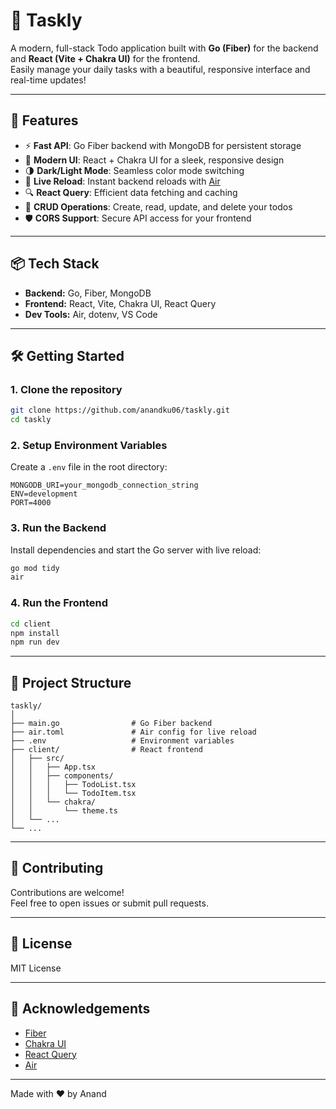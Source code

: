 # 📝 Taskly

A modern, full-stack Todo application built with **Go (Fiber)** for the backend and **React (Vite + Chakra UI)** for the frontend.  
Easily manage your daily tasks with a beautiful, responsive interface and real-time updates!

---

## 🚀 Features

- ⚡️ **Fast API**: Go Fiber backend with MongoDB for persistent storage
- 🎨 **Modern UI**: React + Chakra UI for a sleek, responsive design
- 🌗 **Dark/Light Mode**: Seamless color mode switching
- 🔄 **Live Reload**: Instant backend reloads with [Air](https://github.com/cosmtrek/air)
- 🔍 **React Query**: Efficient data fetching and caching
- 📝 **CRUD Operations**: Create, read, update, and delete your todos
- 🛡️ **CORS Support**: Secure API access for your frontend

---

## 📦 Tech Stack

- **Backend:** Go, Fiber, MongoDB
- **Frontend:** React, Vite, Chakra UI, React Query
- **Dev Tools:** Air, dotenv, VS Code

---

## 🛠️ Getting Started

### 1. Clone the repository

```bash
git clone https://github.com/anandku06/taskly.git
cd taskly
```

### 2. Setup Environment Variables

Create a `.env` file in the root directory:

```env
MONGODB_URI=your_mongodb_connection_string
ENV=development
PORT=4000
```

### 3. Run the Backend

Install dependencies and start the Go server with live reload:

```bash
go mod tidy
air
```

### 4. Run the Frontend

```bash
cd client
npm install
npm run dev
```

---

## 📂 Project Structure

```
taskly/
│
├── main.go                # Go Fiber backend
├── air.toml               # Air config for live reload
├── .env                   # Environment variables
├── client/                # React frontend
│   ├── src/
│   │   ├── App.tsx
│   │   ├── components/
│   │   │   ├── TodoList.tsx
│   │   │   └── TodoItem.tsx
│   │   └── chakra/
│   │       └── theme.ts
│   └── ...
└── ...
```

---

## 🤝 Contributing

Contributions are welcome!  
Feel free to open issues or submit pull requests.

---

## 📄 License

MIT License

---

## 🙏 Acknowledgements

- [Fiber](https://gofiber.io/)
- [Chakra UI](https://chakra-ui.com/)
- [React Query](https://tanstack.com/query/latest)
- [Air](https://github.com/cosmtrek/air)

---

Made with ❤️ by Anand